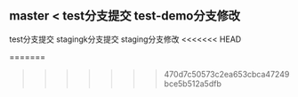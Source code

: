master
<
test分支提交 test-demo分支修改
----
test分支提交
stagingk分支提交 staging分支修改
<<<<<<< HEAD
>
=======
>>>>>>> 470d7c50573c2ea653cbca47249bce5b512a5dfb
